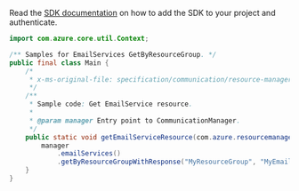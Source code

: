 Read the [SDK documentation](https://github.com/Azure/azure-sdk-for-java/blob/azure-resourcemanager-communication_1.1.0-beta.2/sdk/communication/azure-resourcemanager-communication/README.md) on how to add the SDK to your project and authenticate.

```java
import com.azure.core.util.Context;

/** Samples for EmailServices GetByResourceGroup. */
public final class Main {
    /*
     * x-ms-original-file: specification/communication/resource-manager/Microsoft.Communication/preview/2021-10-01-preview/examples/emailServices/get.json
     */
    /**
     * Sample code: Get EmailService resource.
     *
     * @param manager Entry point to CommunicationManager.
     */
    public static void getEmailServiceResource(com.azure.resourcemanager.communication.CommunicationManager manager) {
        manager
            .emailServices()
            .getByResourceGroupWithResponse("MyResourceGroup", "MyEmailServiceResource", Context.NONE);
    }
}
```
